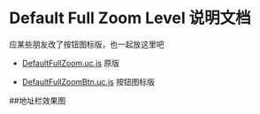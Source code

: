 Default Full Zoom Level 说明文档
=======

应某些朋友改了按钮图标版，也一起放这里吧

+ [DefaultFullZoom.uc.js]() 原版

+ [DefaultFullZoomBtn.uc.js]() 按钮图标版

##地址栏效果图

![]()
